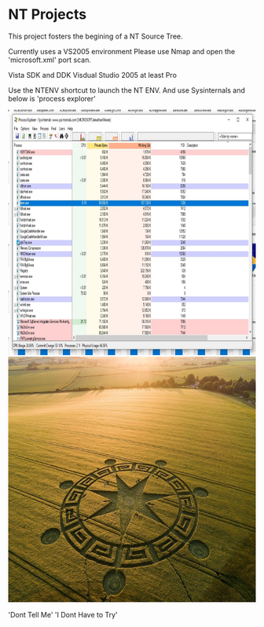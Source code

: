 # NT Projects

This project fosters the begining of a NT Source Tree.

Currently uses a VS2005 environment Please use Nmap and open the 'microsoft.xml'
port scan.

Vista SDK and DDK
Visdual Studio 2005 at least Pro

Use the NTENV shortcut to launch the NT ENV. And use Sysinternals and below is 'process explorer'

<img src="Images\process.jpg" width="950" height="500">
<img src="Images\crop-circles-united-kingdom01.jpg" width="950" height="500">

'Dont Tell Me'
'I Dont Have to Try'